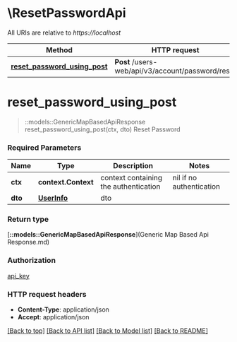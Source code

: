 # \ResetPasswordApi

All URIs are relative to *https://localhost*

Method | HTTP request | Description
------------- | ------------- | -------------
[**reset_password_using_post**](ResetPasswordApi.md#reset_password_using_post) | **Post** /users-web/api/v3/account/password/reset | Reset Password


# **reset_password_using_post**
> ::models::GenericMapBasedApiResponse reset_password_using_post(ctx, dto)
Reset Password

### Required Parameters

Name | Type | Description  | Notes
------------- | ------------- | ------------- | -------------
 **ctx** | **context.Context** | context containing the authentication | nil if no authentication
  **dto** | [**UserInfo**](UserInfo.md)| dto | 

### Return type

[**::models::GenericMapBasedApiResponse**](Generic Map Based Api Response.md)

### Authorization

[api_key](../README.md#api_key)

### HTTP request headers

 - **Content-Type**: application/json
 - **Accept**: application/json

[[Back to top]](#) [[Back to API list]](../README.md#documentation-for-api-endpoints) [[Back to Model list]](../README.md#documentation-for-models) [[Back to README]](../README.md)

